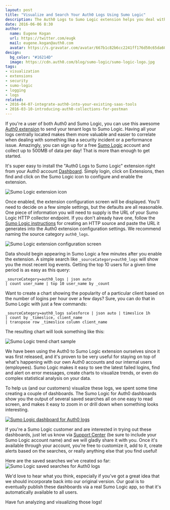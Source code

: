```yaml
---
layout: post
title: "Visualize and Search Your Auth0 Logs Using Sumo Logic"
description: The Auth0 Logs to Sumo Logic extension helps you deal with security incidents and performance issues
date: 2016-06-06 8:30
author:
  name: Eugene Kogan
  url: https://twitter.com/eugk
  mail: eugene.kogan@auth0.com
  avatar: https://s.gravatar.com/avatar/667b1c82b6cc2241ff176d50c65da603?s=200
design:
  bg_color: "#16214D"
  image: https://cdn.auth0.com/blog/sumo-logic/sumo-logic-logo.jpg
tags:
- visualization
- extensions
- security
- sumo-logic
- logging
- logs
related:
- 2016-04-07-integrate-auth0-into-your-existing-saas-tools
- 2016-03-10-introducing-auth0-collections-for-postman
---
```


If you're a user of both Auth0 and Sumo Logic, you can use this awesome [Auth0 extension](https://github.com/auth0/auth0-logs-to-sumologic) to send your tenant logs to Sumo Logic. Having all your logs centrally located makes them more valuable and easier to correlate when dealing with something like a security incident or a performance issue. Amazingly, you can sign up for a free [Sumo Logic](https://www.sumologic.com/pricing/) account and collect up to 500MB of data per day! That is more than enough to get started.

It's super easy to install the "Auth0 Logs to Sumo Logic" extension right from your Auth0 account [Dashboard](https://manage.auth0.com/#/extensions). Simply login, click on Extensions, then find and click on the Sumo Logic icon to configure and enable the extension.

![Sumo Logic extension icon](https://cdn.auth0.com/blog/sumo-logic/sl-ext-icon.png)

Once enabled, the extension configuration screen will be displayed. You'll need to decide on a few simple settings, but the defaults are all reasonable. One piece of information you will need to supply is the URL of your Sumo Logic HTTP collector endpoint. If you don't already have one, follow the [Sumo Logic instructions](https://help.sumologic.com/Send_Data/Sources/HTTP_Source) for creating an HTTP source and paste the URL it generates into the Auth0 extension configuration settings. We recommend naming the source category `auth0_logs`.

![Sumo Logic extension configuration screen](https://cdn.auth0.com/blog/sumo-logic/sl-ext-config.png)

Data should begin appearing in Sumo Logic a few minutes after you enable the extension. A simple search like `_sourceCategory=auth0_logs` will show you the most recent log events. Getting the top 10 users for a given time period is as easy as this query:

```
_sourceCategory=auth0_logs | json auto
| count user_name | top 10 user_name by _count
```

Want to create a chart showing the popularity of a particular client based on the number of logins per hour over a few days? Sure, you can do that in Sumo Logic with just a few commands:

```
_sourceCategory=auth0_logs salesforce | json auto | timeslice 1h
| count by _timeslice, client_name
| transpose row _timeslice column client_name
```

The resulting chart will look something like this:

![Sumo Logic trend chart sample](https://cdn.auth0.com/blog/sumo-logic/sl-chart-sample.png)

We have been using the Auth0 to Sumo Logic extension ourselves since it was first released, and it's proven to be very useful for staying on top of what's happening with our own Auth0 accounts and our internal users (employees). Sumo Logic makes it easy to see the latest failed logins, find and alert on error messages, create charts to visualize trends, or even do complex statistical analysis on your data.

To help us (and our customers) visualize these logs, we spent some time creating a couple of dashboards. The Sumo Logic for Auth0 dashboards show you the output of several saved searches all on one easy to read screen, and makes it easy to zoom in or drill down when something looks interesting.

<a target="_blank" href="https://cdn.auth0.com/blog/sumo-logic/sl-db-screenshot.jpg">![Sumo Logic dashboard for Auth0 logs](https://cdn.auth0.com/blog/sumo-logic/sl-db-screenshot.jpg)</a><!-- __ -->

If you're a Sumo Logic customer and are interested in trying out these dashboards, just let us know via [Support Center](https://support.auth0.com) (be sure to include your Sumo Logic account name) and we will gladly share it with you. Once it's available through your account, you're free to customize it, add to it, create alerts based on the searches, or really anything else that you find useful!

Here are the saved searches we've created so far:
![Sumo Logic saved searches for Auth0 logs](https://cdn.auth0.com/blog/sumo-logic/sl-saved-searches.jpg)

We'd love to hear what you think, especially if you've got a great idea that we should incorporate back into our original version. Our goal is to eventually publish these dashboards via a real Sumo Logic app, so that it's automatically available to all users.

Have fun analyzing and visualizing those logs!
